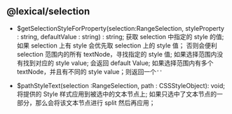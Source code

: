## @lexical/selection

- $getSelectionStyleForProperty(selection:RangeSelection, styleProperty : string, defaultValue : string) : string;
  获取 selection 中指定的 style 的值;
  如果 selection 上有 style 会优先取 selection 上的 style 值；
  否则会便利 selection 范围内的所有 textNode，寻找指定的 style 值;
  如果选择范围内没有找到对应的 style value; 会返回 default Value;
  如果选择范围内有多个 textNode，并且有不同的 style value；则返回一个`''`

- $pathStyleText(selection :RangeSelection, path : CSSStyleObject): void;
  将提供的 Style 样式应用到被选中的文本节点上;
  如果只选中了文本节点的一部分，那么会将该文本节点进行 split 然后再应用；
